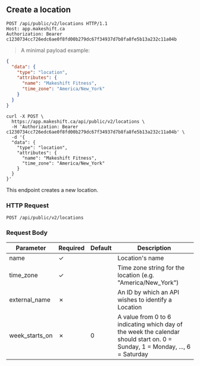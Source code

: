 ## Create a location

```http
POST /api/public/v2/locations HTTP/1.1
Host: app.makeshift.ca
Authorization: Bearer c1230734cc726edc6ae0f8fd00b279dc67f34937d7b8fa8fe5b13a232c11a04b
```

> A minimal payload example:

```json
{
  "data": {
    "type": "location",
    "attributes": {
      "name": "Makeshift Fitness",
      "time_zone": "America/New_York"
    }
  }
}
```

```shell
curl -X POST \
  https://app.makeshift.ca/api/public/v2/locations \
  -H 'Authorization: Bearer c1230734cc726edc6ae0f8fd00b279dc67f34937d7b8fa8fe5b13a232c11a04b' \
  -d '{
  "data": {
    "type": "location",
    "attributes": {
      "name": "Makeshift Fitness",
      "time_zone": "America/New_York"
    }
  }
}'
```

This endpoint creates a new location.

### HTTP Request

`POST /api/public/v2/locations`

### Request Body

Parameter      | Required | Default | Description
---------      | -------- | ------- | -----------
name           | ✓        |         | Location's name
time_zone      | ✓        |         | Time zone string for the location (e.g. "America/New_York")
external_name  | ✗        |         | An ID by which an API wishes to identify a Location
week_starts_on | ✗        | 0       | A value from 0 to 6 indicating which day of the week the calendar should start on. 0 = Sunday, 1 = Monday, ..., 6 = Saturday
